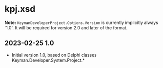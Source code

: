 # kpj.xsd

**Note:** `KeymanDeveloperProject.Options.Version` is currently implicitly
always '1.0'. It will be required for version 2.0 and later of the format.

## 2023-02-25 1.0
* Initial version 1.0, based on Delphi classes Keyman.Developer.System.Project.*
